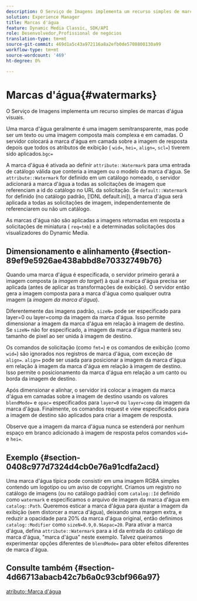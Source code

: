 ```yaml
---
description: O Serviço de Imagens implementa um recurso simples de marcas d'água visuais.
solution: Experience Manager
title: Marcas d'água
feature: Dynamic Media Classic, SDK/API
role: Desenvolvedor,Profissional de negócios
translation-type: tm+mt
source-git-commit: 469d1a5c43a972116a8a2efb0de5708800130a99
workflow-type: tm+mt
source-wordcount: '469'
ht-degree: 0%

---
```



# Marcas d&#39;água{#watermarks}

O Serviço de Imagens implementa um recurso simples de marcas d&#39;água visuais.

Uma marca d&#39;água geralmente é uma imagem semitransparente, mas pode ser um texto ou uma imagem composta mais complexa e em camadas. O servidor colocará a marca d&#39;água em camada sobre a imagem de resposta depois que todos os atributos de exibição ( `wid=`, `hei=`, `align=`, `scl=`) tiverem sido aplicados.`bgc=`

A marca d&#39;água é ativada ao definir `attribute::Watermark` para uma entrada de catálogo válida que conteria a imagem ou o modelo da marca d&#39;água. Se `attribute::Watermark` for definido em um catálogo nomeado, o servidor adicionará a marca d&#39;água a todas as solicitações de imagem que referenciam a id do catálogo no URL da solicitação. Se `default::Watermark` for definido (no catálogo padrão, [!DNL default.ini]), a marca d&#39;água será aplicada a todas as solicitações de imagem, independentemente de referenciarem ou não um catálogo.

As marcas d&#39;água não são aplicadas a imagens retornadas em resposta a solicitações de miniatura ( `req=tmb`) e a determinadas solicitações dos visualizadores do Dynamic Media.

## Dimensionamento e alinhamento {#section-89ef9e5926ae438abbd8e70332749b76}

Quando uma marca d&#39;água é especificada, o servidor primeiro gerará a imagem composta (a *imagem do target*) à qual a marca d&#39;água precisa ser aplicada (antes de aplicar as transformações de exibição). O servidor então gera a imagem composta para a marca d&#39;água como qualquer outra imagem (a *imagem da marca d&#39;água*).

Diferentemente das imagens padrão, `sizeN=` pode ser especificado para layer=0 ou layer=comp da imagem da marca d&#39;água. Isso permite dimensionar a imagem da marca d&#39;água em relação à imagem de destino. Se `sizeN=` não for especificado, a imagem da marca d&#39;água manterá seu tamanho de pixel ao ser unida à imagem de destino.

Os comandos de solicitação (como `fmt=`) e os comandos de exibição (como `wid=`) são ignorados nos registros de marca d&#39;água, com exceção de `align=`. `align=` pode ser usada para posicionar a imagem da marca d&#39;água em relação à imagem da marca d&#39;água em relação à imagem de destino. Isso permite o posicionamento da marca d&#39;água em relação a um canto ou borda da imagem de destino.

Após dimensionar e alinhar, o servidor irá colocar a imagem da marca d&#39;água em camadas sobre a imagem de destino usando os valores `blendMode=` e `opac=` especificados para `layer=0` ou `layer=comp` da imagem da marca d&#39;água. Finalmente, os comandos request e view especificados para a imagem de destino são aplicados para criar a imagem de resposta.

Observe que a imagem da marca d&#39;água nunca se estenderá por nenhum espaço em branco adicionado à imagem de resposta pelos comandos `wid=` e `hei=`.

## Exemplo {#section-0408c977d7324d4cb0e76a91cdfa2acd}

Uma marca d&#39;água típica pode consistir em uma imagem RGBA simples contendo um logotipo ou um aviso de copyright. Criamos um registro no catálogo de imagens (ou no catálogo padrão) com `catalog::Id` definido como `watermark` e especificamos o arquivo de imagem da marca d&#39;água em `catalog::Path`. Queremos esticar a marca d&#39;água para ajustar a imagem da exibição (sem distorcer a marca d&#39;água), deixando uma margem extra, e reduzir a opacidade para 20% da marca d&#39;água original, então definimos `catalog::Modifier` como `sizeN=0.9,0.9&opac=20`. Para ativar a marca d&#39;água, defina `attribute::Watermark` para a id da entrada do catálogo de marca d&#39;água, &quot;marca d&#39;água&quot; neste exemplo. Talvez queiramos experimentar opções diferentes de `blendMode=` para obter efeitos diferentes de marca d&#39;água.

## Consulte também {#section-4d66713abacb42c7b6a0c93cbf966a97}

[atributo::Marca d&#39;água](../../../../../is-api/image-catalog/image-serving-api-ref/c-image-catalog-reference/c-attributes-reference/r-watermark.md#reference-942b50acb2dd43a5ae498dc41ea9ac9b)
